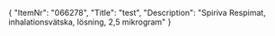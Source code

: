 {
  "ItemNr": "066278",
  "Title": "test",
  "Description": "Spiriva Respimat, inhalationsvätska, lösning, 2,5 mikrogram"
}